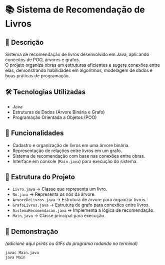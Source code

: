 # 📚 Sistema de Recomendação de Livros

## 🔹 Descrição
Sistema de recomendação de livros desenvolvido em Java, aplicando conceitos de POO, árvores e grafos.  
O projeto organiza obras em estruturas eficientes e sugere conexões entre elas, demonstrando habilidades em algoritmos, modelagem de dados e boas práticas de programação.

## 🛠️ Tecnologias Utilizadas
- Java  
- Estruturas de Dados (Árvore Binária e Grafo)  
- Programação Orientada a Objetos (POO)  

## 🚀 Funcionalidades
- Cadastro e organização de livros em uma árvore binária.  
- Representação de relações entre livros em um grafo.  
- Sistema de recomendação com base nas conexões entre obras.  
- Interface em console (`Main.java`) para execução do sistema.  

## 📂 Estrutura do Projeto
- `Livro.java` → Classe que representa um livro.  
- `No.java` → Representa os nós da árvore.  
- `ArvoreDeLivros.java` → Estrutura de árvore para organizar livros.  
- `GrafoLivros.java` → Estrutura de grafo para conexões entre livros.  
- `SistemaRecomendacao.java` → Implementa a lógica de recomendação.  
- `Main.java` → Classe principal para execução.  

## 📸 Demonstração
*(adicione aqui prints ou GIFs do programa rodando no terminal)*

```bash
javac Main.java
java Main
